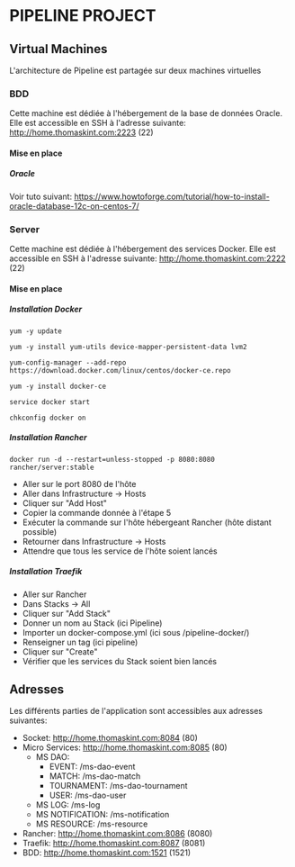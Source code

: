 # PIPELINE PROJECT

## Virtual Machines

L'architecture de Pipeline est partagée sur deux machines virtuelles

### BDD

Cette machine est dédiée à l'hébergement de la base de données Oracle. Elle est accessible en SSH à l'adresse suivante:
http://home.thomaskint.com:2223 (22)

#### Mise en place

##### Oracle

Voir tuto suivant:
https://www.howtoforge.com/tutorial/how-to-install-oracle-database-12c-on-centos-7/

### Server

Cette machine est dédiée à l'hébergement des services Docker. Elle est accessible en SSH à l'adresse suivante:
http://home.thomaskint.com:2222 (22)

#### Mise en place

##### Installation Docker

```
yum -y update

yum -y install yum-utils device-mapper-persistent-data lvm2

yum-config-manager --add-repo https://download.docker.com/linux/centos/docker-ce.repo

yum -y install docker-ce

service docker start

chkconfig docker on
```

##### Installation Rancher

```
docker run -d --restart=unless-stopped -p 8080:8080 rancher/server:stable
```

* Aller sur le port 8080 de l'hôte
* Aller dans Infrastructure -> Hosts
* Cliquer sur "Add Host"
* Copier la commande donnée à l'étape 5
* Exécuter la commande sur l'hôte hébergeant Rancher (hôte distant possible)
* Retourner dans Infrastructure -> Hosts
* Attendre que tous les service de l'hôte soient lancés

##### Installation Traefik

* Aller sur Rancher
* Dans Stacks -> All
* Cliquer sur "Add Stack"
* Donner un nom au Stack (ici Pipeline)
* Importer un docker-compose.yml (ici sous /pipeline-docker/)
* Renseigner un tag (ici pipeline)
* Cliquer sur "Create"
* Vérifier que les services du Stack soient bien lancés

## Adresses

Les différents parties de l'application sont accessibles aux adresses suivantes:

* Socket: http://home.thomaskint.com:8084 (80)
* Micro Services: http://home.thomaskint.com:8085 (80)
  * MS DAO:
    * EVENT: /ms-dao-event
    * MATCH: /ms-dao-match
    * TOURNAMENT: /ms-dao-tournament
    * USER: /ms-dao-user
  * MS LOG: /ms-log
  * MS NOTIFICATION: /ms-notification
  * MS RESOURCE: /ms-resource
* Rancher: http://home.thomaskint.com:8086 (8080)
* Traefik: http://home.thomaskint.com:8087 (8081)
* BDD: http://home.thomaskint.com:1521 (1521)